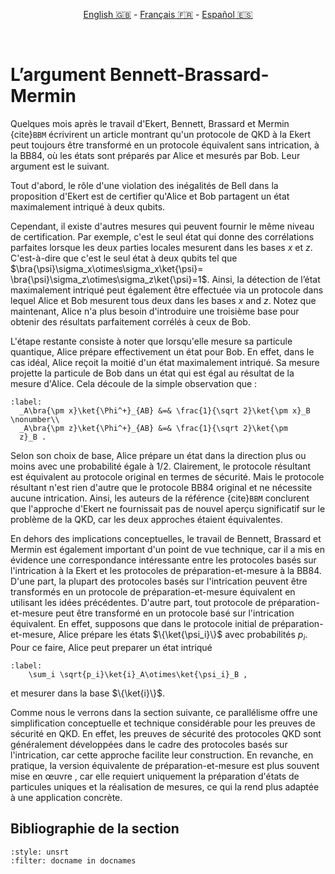 <p style="text-align: center;">
    <a id="linken" href="../../../../en/content/index.html">English &#x1F1EC;&#x1F1E7;</a> - 
    <a id="linkfr" href="../../../../fr/content/index.html">Français &#x1F1EB;&#x1F1F7;</a> - 
    <a id="linkes" href="../../../../es/content/index.html">Español &#x1F1EA;&#x1F1F8;</a>
</p>
<script>
    currentPage = window.location.href;
    beforeLang = currentPage.slice(0, currentPage.indexOf("content") - 3);
    afterLang = currentPage.slice(currentPage.indexOf("content"));
    document.getElementById("linken").href = beforeLang + "en/" + afterLang;
    document.getElementById("linkfr").href = beforeLang + "fr/" + afterLang;
    document.getElementById("linkes").href = beforeLang + "es/" + afterLang;
</script>



﻿
# L’argument Bennett-Brassard-Mermin 

Quelques mois après le travail d'Ekert, Bennett, Brassard et Mermin {cite}`BBM` écrivirent un article montrant qu'un protocole de QKD à la Ekert peut toujours être transformé en un protocole équivalent sans intrication, à la BB84, où les états sont préparés par Alice et mesurés par Bob. Leur argument est le suivant.

Tout d'abord, le rôle d'une violation des inégalités de Bell dans la proposition d'Ekert est de certifier qu'Alice et Bob partagent un état maximalement intriqué à deux qubits.

 Cependant, il existe d'autres mesures qui peuvent fournir le même niveau de certification. Par exemple, c'est le seul état qui donne des corrélations parfaites lorsque les deux parties locales mesurent dans les bases $x$ et $z$. C'est-à-dire que c'est le seul état à deux qubits tel que $\bra{\psi}\sigma_x\otimes\sigma_x\ket{\psi}=
\bra{\psi}\sigma_z\otimes\sigma_z\ket{\psi}=1$. Ainsi, la détection de l’état maximalement intriqué
peut également être effectuée via un protocole dans lequel Alice et Bob mesurent tous deux dans les bases $x$ and $z$. Notez que maintenant, Alice n'a plus besoin d'introduire une troisième base pour obtenir des résultats parfaitement corrélés à ceux de Bob.

L'étape restante consiste à noter que lorsqu'elle mesure sa particule quantique, Alice prépare effectivement un état pour Bob. En effet, dans le cas idéal, Alice reçoit la moitié d'un état maximalement intriqué. Sa mesure projette la particule de Bob dans un état qui est égal au résultat de la mesure d'Alice. Cela découle de la simple observation que :
```{math}
:label: 
  _A\bra{\pm x}\ket{\Phi^+}_{AB} &=& \frac{1}{\sqrt 2}\ket{\pm x}_B \nonumber\\
  _A\bra{\pm z}\ket{\Phi^+}_{AB} &=& \frac{1}{\sqrt 2}\ket{\pm
  z}_B .
```

Selon son choix de base, Alice prépare un état dans la direction plus ou moins avec une probabilité égale à 1/2. Clairement, le protocole résultant est équivalent au protocole original en termes de sécurité. Mais le protocole résultant n'est rien d'autre que le protocole BB84 original et ne nécessite aucune intrication. Ainsi, les auteurs de la référence {cite}`BBM` conclurent que l'approche d'Ekert ne fournissait pas de nouvel aperçu significatif sur le problème de la QKD, car les deux approches étaient équivalentes.

En dehors des implications conceptuelles, le travail de Bennett, Brassard et Mermin est également important d'un point de vue technique, car il a mis en évidence une correspondance intéressante entre les protocoles basés sur l'intrication à la Ekert et les protocoles de préparation-et-mesure à la BB84. D'une part, la plupart des protocoles basés sur l'intrication peuvent être transformés en un protocole de préparation-et-mesure équivalent en utilisant les idées précédentes. D'autre part, tout protocole de préparation-et-mesure peut être transformé en un protocole basé sur l'intrication équivalent. En effet, supposons que dans le protocole initial de préparation-et-mesure, Alice prépare les états $\{\ket{\psi_i}\}$ avec probabilités $p_i$. Pour ce faire, Alice peut preparer un état intriqué

```{math}
:label: 
    \sum_i \sqrt{p_i}\ket{i}_A\otimes\ket{\psi_i}_B ,
```

et mesurer dans la base $\{\ket{i}\}$. 

Comme nous le verrons dans la section suivante, ce parallélisme offre une simplification conceptuelle et technique considérable pour les preuves de sécurité en QKD. En effet, les preuves de sécurité des protocoles QKD sont généralement développées dans le cadre des protocoles basés sur l'intrication, car cette approche facilite leur construction. En revanche, en pratique, la version équivalente de préparation-et-mesure est plus souvent mise en œuvre , car elle requiert uniquement la préparation d'états de particules uniques et la réalisation de mesures, ce qui la rend plus adaptée à une application concrète.

## Bibliographie de la section
```{bibliography}
:style: unsrt
:filter: docname in docnames
```


